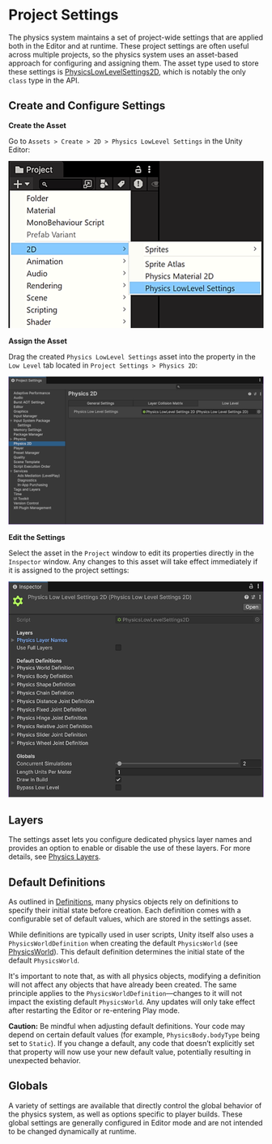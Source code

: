 ﻿# Project Settings

The physics system maintains a set of project-wide settings that are applied both in the Editor and at runtime.
These project settings are often useful across multiple projects, so the physics system uses an asset-based approach for configuring and assigning them.
The asset type used to store these settings is [PhysicsLowLevelSettings2D](https://docs.unity3d.com/6000.3/Documentation/ScriptReference/LowLevelPhysics2D.PhysicsLowLevelSettings2D.html), which is notably the only `class` type in the API.

## Create and Configure Settings

**Create the Asset**

Go to `Assets > Create > 2D > Physics LowLevel Settings` in the Unity Editor:

![Physics LowLevel Settings Asset](Images/LowLevelPhysicsSettings2D.png)

**Assign the Asset**

Drag the created `Physics LowLevel Settings` asset into the property in the `Low Level` tab located in `Project Settings > Physics 2D`:

![Project Settings / Physics 2D / Low Level](Images/ProjectSettingsPhysics2D.png)

**Edit the Settings**

Select the asset in the `Project` window to edit its properties directly in the `Inspector` window.
Any changes to this asset will take effect immediately if it is assigned to the project settings:

![Physics LowLevel Settings Inspector](Images/LowLevelPhysicsSettings2D-Inspector.png)

## Layers

The settings asset lets you configure dedicated physics layer names and provides an option to enable or disable the use of these layers. For more details, see [Physics Layers](PhysicsLayers.md).

## Default Definitions

As outlined in [Definitions](Definitions.md), many physics objects rely on definitions to specify their initial state before creation.
Each definition comes with a configurable set of default values, which are stored in the settings asset.

While definitions are typically used in user scripts, Unity itself also uses a `PhysicsWorldDefinition` when creating the default `PhysicsWorld` (see [PhysicsWorld](PhysicsWorld.md)).
This default definition determines the initial state of the default `PhysicsWorld`.

It's important to note that, as with all physics objects, modifying a definition will not affect any objects that have already been created.
The same principle applies to the `PhysicsWorldDefinition`—changes to it will not impact the existing default `PhysicsWorld`.
Any updates will only take effect after restarting the Editor or re-entering Play mode.

**Caution:** Be mindful when adjusting default definitions.
Your code may depend on certain default values (for example, `PhysicsBody.bodyType` being set to `Static`).
If you change a default, any code that doesn’t explicitly set that property will now use your new default value, potentially resulting in unexpected behavior.

## Globals

A variety of settings are available that directly control the global behavior of the physics system, as well as options specific to player builds. These global settings are generally configured in Editor mode and are not intended to be changed dynamically at runtime.